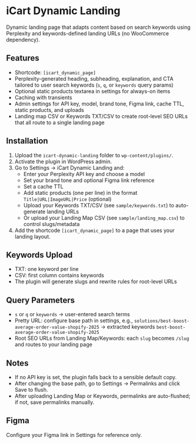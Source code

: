 # iCart Dynamic Landing

Dynamic landing page that adapts content based on search keywords using Perplexity and keywords-defined landing URLs (no WooCommerce dependency).

## Features
- Shortcode: `[icart_dynamic_page]`
- Perplexity-generated heading, subheading, explanation, and CTA tailored to user search keywords (`s`, `q`, or `keywords` query params)
- Optional static products textarea in settings for always-on items
- Caching with transients
- Admin settings for API key, model, brand tone, Figma link, cache TTL, static products, and uploads
- Landing map CSV or Keywords TXT/CSV to create root-level SEO URLs that all route to a single landing page

## Installation
1. Upload the `icart-dynamic-landing` folder to `wp-content/plugins/`.
2. Activate the plugin in WordPress admin.
3. Go to Settings → iCart Dynamic Landing and:
   - Enter your Perplexity API key and choose a model
   - Set your brand tone and optional Figma link reference
   - Set a cache TTL
   - Add static products (one per line) in the format `Title|URL|ImageURL|Price` (optional)
   - Upload your Keywords TXT/CSV (see `sample/keywords.txt`) to auto-generate landing URLs
   - Or upload your Landing Map CSV (see `sample/landing_map.csv`) to control slugs/metadata
4. Add the shortcode `[icart_dynamic_page]` to a page that uses your landing layout.

## Keywords Upload
- TXT: one keyword per line
- CSV: first column contains keywords
- The plugin will generate slugs and rewrite rules for root-level URLs

## Query Parameters
- `s` or `q` or `keywords` → user-entered search terms
- Pretty URL: configure base path in settings, e.g., `solutions/best-boost-average-order-value-shopify-2025` → extracted keywords `best-boost-average-order-value-shopify-2025`
- Root SEO URLs from Landing Map/Keywords: each `slug` becomes `/slug` and routes to your landing page

## Notes
- If no API key is set, the plugin falls back to a sensible default copy.
- After changing the base path, go to Settings → Permalinks and click Save to flush.
- After uploading Landing Map or Keywords, permalinks are auto-flushed; if not, save permalinks manually.

## Figma
Configure your Figma link in Settings for reference only.

